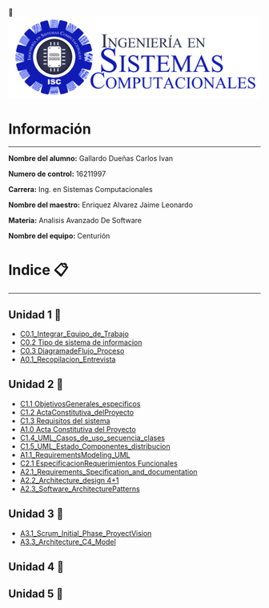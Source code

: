 <!--![Tecnologico de Tijuana](https://upload.wikimedia.org/wikipedia/commons/2/2e/ITT.jpg)-->
:pushpin:
![Tecnologico de Tijuana](img/Sistemas.png)

# Información
---
 **Nombre del alumno:**  Gallardo Dueñas Carlos Ivan

 **Numero de control:**  16211997

 **Carrera:**  Ing. en Sistemas Computacionales

 **Nombre del maestro:**  Enriquez Alvarez Jaime Leonardo 

**Materia:**  Analisis Avanzado De Software

**Nombre del equipo:** Centurión 

# Indice :clipboard: 
---
## Unidad 1 :page_facing_up:

- [C0.1_Integrar_Equipo_de_Trabajo](pdf/C0.1_IntegrarEquiposdeTrabajo_CarlosGallardo.pdf)
- [C0.2 Tipo de sistema de informacion](https://github.com/Carlos-Gallardoo/AnalisisAvanzadoDeSoftware/blob/main/docs/C0.2_Tipo_de_Sistema_Desarrollar_GallardoCarlos.md)
- [C0.3 DiagramadeFlujo_Proceso](https://github.com/Carlos-Gallardoo/AnalisisAvanzadoDeSoftware/blob/main/docs/C0.3_DiagramadeFlujo_Proceso_GallardoCarlos.md)
- [A0.1_Recopilacion_Entrevista](https://github.com/Carlos-Gallardoo/AnalisisAvanzadoDeSoftware/blob/main/docs/A0.1_Recopilacion_Entrevista_GallardoCarlos.md)
## Unidad 2 :page_facing_up:
- [C1.1 ObjetivosGenerales_especificos](https://github.com/Carlos-Gallardoo/AnalisisAvanzadoDeSoftware/blob/main/docs/C1.1_ObjetivosGenerales_especificos_CarlosGallardo.md)
- [C1.2 ActaConstitutiva_delProyecto](https://github.com/Carlos-Gallardoo/AnalisisAvanzadoDeSoftware/blob/main/docs/C1.2_ActaConstitutiva_delProyecto_GallardoCarlos.md)
- [C1.3 Requisitos del sistema](https://github.com/Carlos-Gallardoo/AnalisisAvanzadoDeSoftware/blob/main/docs/C1.3_requisitos_del_Sistema_GallardoCarlos.md)
- [A1.0 Acta Constitutiva del Proyecto](https://github.com/Carlos-Gallardoo/AnalisisAvanzadoDeSoftware/blob/main/docs/A1.0_ConstitutiveAct_Project.md)
- [C1.4_UML_Casos_de_uso_secuencia_clases](https://github.com/Carlos-Gallardoo/AnalisisAvanzadoDeSoftware/blob/main/docs/C1.4_UML_Casos_de_uso_secuencia_clases.md)
- [C1.5_UML_Estado_Componentes_distribucion](https://github.com/Carlos-Gallardoo/AnalisisAvanzadoDeSoftware/blob/main/docs/C1.5_UML_Estado_componentes_distribucion_GallardoCarlos.md)
- [A1.1_RequirementsModeling_UML](https://github.com/Carlos-Gallardoo/AnalisisAvanzadoDeSoftware/blob/main/docs/A1.1_requirementsModeling_UML_GallardoCarlos.md)
- [C2.1 EspecificacionRequerimientos Funcionales](https://github.com/Carlos-Gallardoo/AnalisisAvanzadoDeSoftware/blob/main/docs/C2.1_EspecificacionRequerimientos_Funcionales_GallardoDue%C3%B1as.md)
- [A2.1_Requirements_Specification_and_documentation](https://github.com/Carlos-Gallardoo/AnalisisAvanzadoDeSoftware/blob/main/pdf/A2.1_Requirements_Specification_and_documentation_GallardoCarlos.pdf)
- [A2.2_Architecture_design 4+1](https://github.com/Carlos-Gallardoo/AnalisisAvanzadoDeSoftware/blob/main/docs/A2.2%20Architecture_design_CarlosGallardo.md) 
- [A2.3_Software_ArchitecturePatterns](https://github.com/Carlos-Gallardoo/AnalisisAvanzadoDeSoftware/blob/main/docs/A2.3_Software_ArchitecturePatterns_CarlosGallardo.md)
## Unidad 3 :page_facing_up:
- [A3.1_Scrum_Initial_Phase_ProyectVision](https://github.com/Carlos-Gallardoo/AnalisisAvanzadoDeSoftware/blob/main/docs/A3.1_Scrum_Initial_Phase_ProyectVision_GallardoCarlos.md)
- [A3.3_Architecture_C4_Model](https://github.com/Carlos-Gallardoo/AnalisisAvanzadoDeSoftware/blob/main/docs/A3.3_Architecture_C4_Model.md) 
## Unidad 4 :page_facing_up:

## Unidad 5 :page_facing_up:
